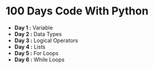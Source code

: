 # 100 Days Code With Python

- **Day 1 :** Variable
- **Day 2 :** Data Types
- **Day 3 :** Logical Operators
- **Day 4 :** Lists
- **Day 5 :** For Loops
- **Day 6 :** While Loops
